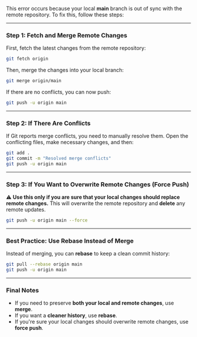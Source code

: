 This error occurs because your local **main** branch is out of sync with the remote repository. To fix this, follow these steps:

---

### **Step 1: Fetch and Merge Remote Changes**
First, fetch the latest changes from the remote repository:
```sh
git fetch origin
```
Then, merge the changes into your local branch:
```sh
git merge origin/main
```
If there are no conflicts, you can now push:
```sh
git push -u origin main
```
---

### **Step 2: If There Are Conflicts**
If Git reports merge conflicts, you need to manually resolve them. Open the conflicting files, make necessary changes, and then:

```sh
git add .
git commit -m "Resolved merge conflicts"
git push -u origin main
```

---

### **Step 3: If You Want to Overwrite Remote Changes (Force Push)**
⚠ **Use this only if you are sure that your local changes should replace remote changes.** This will overwrite the remote repository and **delete** any remote updates.

```sh
git push -u origin main --force
```

---

### **Best Practice: Use Rebase Instead of Merge**
Instead of merging, you can **rebase** to keep a clean commit history:

```sh
git pull --rebase origin main
git push -u origin main
```

---

### **Final Notes**
- If you need to preserve **both your local and remote changes**, use **merge**.
- If you want a **cleaner history**, use **rebase**.
- If you're sure your local changes should overwrite remote changes, use **force push**.

